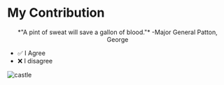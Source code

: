 # **My Contribution**

<p align="center"> *"A pint of sweat will save a gallon of blood."* -Major General Patton, George </p>

- ✅ I Agree
- ❌ I disagree


![castle](https://github.com/user-attachments/assets/3f280d38-ec37-46a8-a96a-57f14a34e24a)
